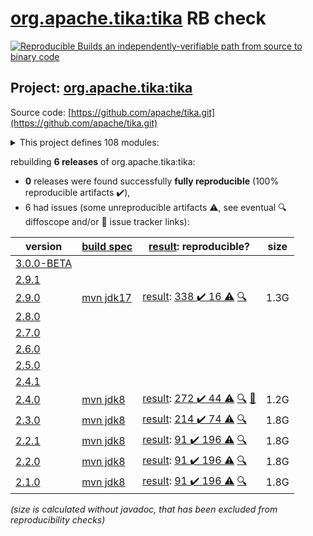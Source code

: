 [org.apache.tika:tika](https://central.sonatype.com/artifact/org.apache.tika/tika/versions) RB check
=======

[![Reproducible Builds](https://reproducible-builds.org/images/logos/rb.svg) an independently-verifiable path from source to binary code](https://reproducible-builds.org/)

## Project: [org.apache.tika:tika](https://central.sonatype.com/artifact/org.apache.tika/tika/versions)

Source code: [https://github.com/apache/tika.git](https://github.com/apache/tika.git)

<details><summary>This project defines 108 modules:</summary>

* [org.apache.tika:tika](https://central.sonatype.com/artifact/org.apache.tika/tika/2.9.0)
* [org.apache.tika:tika-age-recogniser](https://central.sonatype.com/artifact/org.apache.tika/tika-age-recogniser/2.9.0)
* [org.apache.tika:tika-app](https://central.sonatype.com/artifact/org.apache.tika/tika-app/2.9.0)
* [org.apache.tika:tika-async-cli](https://central.sonatype.com/artifact/org.apache.tika/tika-async-cli/2.9.0)
* [org.apache.tika:tika-batch](https://central.sonatype.com/artifact/org.apache.tika/tika-batch/2.9.0)
* [org.apache.tika:tika-bom](https://central.sonatype.com/artifact/org.apache.tika/tika-bom/2.9.0)
* [org.apache.tika:tika-bundle-standard](https://central.sonatype.com/artifact/org.apache.tika/tika-bundle-standard/2.9.0)
* [org.apache.tika:tika-bundles](https://central.sonatype.com/artifact/org.apache.tika/tika-bundles/2.9.0)
* [org.apache.tika:tika-core](https://central.sonatype.com/artifact/org.apache.tika/tika-core/2.9.0)
* [org.apache.tika:tika-detector-siegfried](https://central.sonatype.com/artifact/org.apache.tika/tika-detector-siegfried/2.9.0)
* [org.apache.tika:tika-detectors](https://central.sonatype.com/artifact/org.apache.tika/tika-detectors/2.9.0)
* [org.apache.tika:tika-dl](https://central.sonatype.com/artifact/org.apache.tika/tika-dl/2.9.0)
* [org.apache.tika:tika-emitter-az-blob](https://central.sonatype.com/artifact/org.apache.tika/tika-emitter-az-blob/2.9.0)
* [org.apache.tika:tika-emitter-fs](https://central.sonatype.com/artifact/org.apache.tika/tika-emitter-fs/2.9.0)
* [org.apache.tika:tika-emitter-gcs](https://central.sonatype.com/artifact/org.apache.tika/tika-emitter-gcs/2.9.0)
* [org.apache.tika:tika-emitter-jdbc](https://central.sonatype.com/artifact/org.apache.tika/tika-emitter-jdbc/2.9.0)
* [org.apache.tika:tika-emitter-kafka](https://central.sonatype.com/artifact/org.apache.tika/tika-emitter-kafka/2.9.0)
* [org.apache.tika:tika-emitter-opensearch](https://central.sonatype.com/artifact/org.apache.tika/tika-emitter-opensearch/2.9.0)
* [org.apache.tika:tika-emitter-s3](https://central.sonatype.com/artifact/org.apache.tika/tika-emitter-s3/2.9.0)
* [org.apache.tika:tika-emitter-solr](https://central.sonatype.com/artifact/org.apache.tika/tika-emitter-solr/2.9.0)
* [org.apache.tika:tika-emitters](https://central.sonatype.com/artifact/org.apache.tika/tika-emitters/2.9.0)
* [org.apache.tika:tika-eval](https://central.sonatype.com/artifact/org.apache.tika/tika-eval/2.9.0)
* [org.apache.tika:tika-eval-app](https://central.sonatype.com/artifact/org.apache.tika/tika-eval-app/2.9.0)
* [org.apache.tika:tika-eval-core](https://central.sonatype.com/artifact/org.apache.tika/tika-eval-core/2.9.0)
* [org.apache.tika:tika-example](https://central.sonatype.com/artifact/org.apache.tika/tika-example/2.9.0)
* [org.apache.tika:tika-fetcher-az-blob](https://central.sonatype.com/artifact/org.apache.tika/tika-fetcher-az-blob/2.9.0)
* [org.apache.tika:tika-fetcher-gcs](https://central.sonatype.com/artifact/org.apache.tika/tika-fetcher-gcs/2.9.0)
* [org.apache.tika:tika-fetcher-http](https://central.sonatype.com/artifact/org.apache.tika/tika-fetcher-http/2.9.0)
* [org.apache.tika:tika-fetcher-s3](https://central.sonatype.com/artifact/org.apache.tika/tika-fetcher-s3/2.9.0)
* [org.apache.tika:tika-fetchers](https://central.sonatype.com/artifact/org.apache.tika/tika-fetchers/2.9.0)
* [org.apache.tika:tika-fuzzing](https://central.sonatype.com/artifact/org.apache.tika/tika-fuzzing/2.9.0)
* [org.apache.tika:tika-httpclient-commons](https://central.sonatype.com/artifact/org.apache.tika/tika-httpclient-commons/2.9.0)
* [org.apache.tika:tika-integration-tests](https://central.sonatype.com/artifact/org.apache.tika/tika-integration-tests/2.9.0)
* [org.apache.tika:tika-java7](https://central.sonatype.com/artifact/org.apache.tika/tika-java7/2.9.0)
* [org.apache.tika:tika-langdetect](https://central.sonatype.com/artifact/org.apache.tika/tika-langdetect/2.9.0)
* [org.apache.tika:tika-langdetect-lingo24](https://central.sonatype.com/artifact/org.apache.tika/tika-langdetect-lingo24/2.9.0)
* [org.apache.tika:tika-langdetect-mitll-text](https://central.sonatype.com/artifact/org.apache.tika/tika-langdetect-mitll-text/2.9.0)
* [org.apache.tika:tika-langdetect-opennlp](https://central.sonatype.com/artifact/org.apache.tika/tika-langdetect-opennlp/2.9.0)
* [org.apache.tika:tika-langdetect-optimaize](https://central.sonatype.com/artifact/org.apache.tika/tika-langdetect-optimaize/2.9.0)
* [org.apache.tika:tika-langdetect-test-commons](https://central.sonatype.com/artifact/org.apache.tika/tika-langdetect-test-commons/2.9.0)
* [org.apache.tika:tika-langdetect-tika](https://central.sonatype.com/artifact/org.apache.tika/tika-langdetect-tika/2.9.0)
* [org.apache.tika:tika-parent](https://central.sonatype.com/artifact/org.apache.tika/tika-parent/2.9.0)
* [org.apache.tika:tika-parser-advancedmedia-module](https://central.sonatype.com/artifact/org.apache.tika/tika-parser-advancedmedia-module/2.9.0)
* [org.apache.tika:tika-parser-advancedmedia-package](https://central.sonatype.com/artifact/org.apache.tika/tika-parser-advancedmedia-package/2.9.0)
* [org.apache.tika:tika-parser-apple-module](https://central.sonatype.com/artifact/org.apache.tika/tika-parser-apple-module/2.9.0)
* [org.apache.tika:tika-parser-audiovideo-module](https://central.sonatype.com/artifact/org.apache.tika/tika-parser-audiovideo-module/2.9.0)
* [org.apache.tika:tika-parser-cad-module](https://central.sonatype.com/artifact/org.apache.tika/tika-parser-cad-module/2.9.0)
* [org.apache.tika:tika-parser-code-module](https://central.sonatype.com/artifact/org.apache.tika/tika-parser-code-module/2.9.0)
* [org.apache.tika:tika-parser-crypto-module](https://central.sonatype.com/artifact/org.apache.tika/tika-parser-crypto-module/2.9.0)
* [org.apache.tika:tika-parser-digest-commons](https://central.sonatype.com/artifact/org.apache.tika/tika-parser-digest-commons/2.9.0)
* [org.apache.tika:tika-parser-font-module](https://central.sonatype.com/artifact/org.apache.tika/tika-parser-font-module/2.9.0)
* [org.apache.tika:tika-parser-html-commons](https://central.sonatype.com/artifact/org.apache.tika/tika-parser-html-commons/2.9.0)
* [org.apache.tika:tika-parser-html-module](https://central.sonatype.com/artifact/org.apache.tika/tika-parser-html-module/2.9.0)
* [org.apache.tika:tika-parser-image-module](https://central.sonatype.com/artifact/org.apache.tika/tika-parser-image-module/2.9.0)
* [org.apache.tika:tika-parser-jdbc-commons](https://central.sonatype.com/artifact/org.apache.tika/tika-parser-jdbc-commons/2.9.0)
* [org.apache.tika:tika-parser-mail-commons](https://central.sonatype.com/artifact/org.apache.tika/tika-parser-mail-commons/2.9.0)
* [org.apache.tika:tika-parser-mail-module](https://central.sonatype.com/artifact/org.apache.tika/tika-parser-mail-module/2.9.0)
* [org.apache.tika:tika-parser-microsoft-module](https://central.sonatype.com/artifact/org.apache.tika/tika-parser-microsoft-module/2.9.0)
* [org.apache.tika:tika-parser-miscoffice-module](https://central.sonatype.com/artifact/org.apache.tika/tika-parser-miscoffice-module/2.9.0)
* [org.apache.tika:tika-parser-news-module](https://central.sonatype.com/artifact/org.apache.tika/tika-parser-news-module/2.9.0)
* [org.apache.tika:tika-parser-nlp-module](https://central.sonatype.com/artifact/org.apache.tika/tika-parser-nlp-module/2.9.0)
* [org.apache.tika:tika-parser-nlp-package](https://central.sonatype.com/artifact/org.apache.tika/tika-parser-nlp-package/2.9.0)
* [org.apache.tika:tika-parser-ocr-module](https://central.sonatype.com/artifact/org.apache.tika/tika-parser-ocr-module/2.9.0)
* [org.apache.tika:tika-parser-pdf-module](https://central.sonatype.com/artifact/org.apache.tika/tika-parser-pdf-module/2.9.0)
* [org.apache.tika:tika-parser-pkg-module](https://central.sonatype.com/artifact/org.apache.tika/tika-parser-pkg-module/2.9.0)
* [org.apache.tika:tika-parser-scientific-module](https://central.sonatype.com/artifact/org.apache.tika/tika-parser-scientific-module/2.9.0)
* [org.apache.tika:tika-parser-scientific-package](https://central.sonatype.com/artifact/org.apache.tika/tika-parser-scientific-package/2.9.0)
* [org.apache.tika:tika-parser-sqlite3-module](https://central.sonatype.com/artifact/org.apache.tika/tika-parser-sqlite3-module/2.9.0)
* [org.apache.tika:tika-parser-sqlite3-package](https://central.sonatype.com/artifact/org.apache.tika/tika-parser-sqlite3-package/2.9.0)
* [org.apache.tika:tika-parser-text-module](https://central.sonatype.com/artifact/org.apache.tika/tika-parser-text-module/2.9.0)
* [org.apache.tika:tika-parser-webarchive-module](https://central.sonatype.com/artifact/org.apache.tika/tika-parser-webarchive-module/2.9.0)
* [org.apache.tika:tika-parser-xml-module](https://central.sonatype.com/artifact/org.apache.tika/tika-parser-xml-module/2.9.0)
* [org.apache.tika:tika-parser-xmp-commons](https://central.sonatype.com/artifact/org.apache.tika/tika-parser-xmp-commons/2.9.0)
* [org.apache.tika:tika-parser-zip-commons](https://central.sonatype.com/artifact/org.apache.tika/tika-parser-zip-commons/2.9.0)
* [org.apache.tika:tika-parsers](https://central.sonatype.com/artifact/org.apache.tika/tika-parsers/2.9.0)
* [org.apache.tika:tika-parsers-extended](https://central.sonatype.com/artifact/org.apache.tika/tika-parsers-extended/2.9.0)
* [org.apache.tika:tika-parsers-extended-integration-tests](https://central.sonatype.com/artifact/org.apache.tika/tika-parsers-extended-integration-tests/2.9.0)
* [org.apache.tika:tika-parsers-ml](https://central.sonatype.com/artifact/org.apache.tika/tika-parsers-ml/2.9.0)
* [org.apache.tika:tika-parsers-standard](https://central.sonatype.com/artifact/org.apache.tika/tika-parsers-standard/2.9.0)
* [org.apache.tika:tika-parsers-standard-modules](https://central.sonatype.com/artifact/org.apache.tika/tika-parsers-standard-modules/2.9.0)
* [org.apache.tika:tika-parsers-standard-package](https://central.sonatype.com/artifact/org.apache.tika/tika-parsers-standard-package/2.9.0)
* [org.apache.tika:tika-pipes](https://central.sonatype.com/artifact/org.apache.tika/tika-pipes/2.9.0)
* [org.apache.tika:tika-pipes-iterator-az-blob](https://central.sonatype.com/artifact/org.apache.tika/tika-pipes-iterator-az-blob/2.9.0)
* [org.apache.tika:tika-pipes-iterator-csv](https://central.sonatype.com/artifact/org.apache.tika/tika-pipes-iterator-csv/2.9.0)
* [org.apache.tika:tika-pipes-iterator-gcs](https://central.sonatype.com/artifact/org.apache.tika/tika-pipes-iterator-gcs/2.9.0)
* [org.apache.tika:tika-pipes-iterator-jdbc](https://central.sonatype.com/artifact/org.apache.tika/tika-pipes-iterator-jdbc/2.9.0)
* [org.apache.tika:tika-pipes-iterator-kafka](https://central.sonatype.com/artifact/org.apache.tika/tika-pipes-iterator-kafka/2.9.0)
* [org.apache.tika:tika-pipes-iterator-s3](https://central.sonatype.com/artifact/org.apache.tika/tika-pipes-iterator-s3/2.9.0)
* [org.apache.tika:tika-pipes-iterator-solr](https://central.sonatype.com/artifact/org.apache.tika/tika-pipes-iterator-solr/2.9.0)
* [org.apache.tika:tika-pipes-iterators](https://central.sonatype.com/artifact/org.apache.tika/tika-pipes-iterators/2.9.0)
* [org.apache.tika:tika-pipes-kafka-integration-tests](https://central.sonatype.com/artifact/org.apache.tika/tika-pipes-kafka-integration-tests/2.9.0)
* [org.apache.tika:tika-pipes-opensearch-integration-tests](https://central.sonatype.com/artifact/org.apache.tika/tika-pipes-opensearch-integration-tests/2.9.0)
* [org.apache.tika:tika-pipes-reporter-fs-status](https://central.sonatype.com/artifact/org.apache.tika/tika-pipes-reporter-fs-status/2.9.0)
* [org.apache.tika:tika-pipes-reporter-jdbc](https://central.sonatype.com/artifact/org.apache.tika/tika-pipes-reporter-jdbc/2.9.0)
* [org.apache.tika:tika-pipes-reporter-opensearch](https://central.sonatype.com/artifact/org.apache.tika/tika-pipes-reporter-opensearch/2.9.0)
* [org.apache.tika:tika-pipes-reporters](https://central.sonatype.com/artifact/org.apache.tika/tika-pipes-reporters/2.9.0)
* [org.apache.tika:tika-pipes-s3-integration-tests](https://central.sonatype.com/artifact/org.apache.tika/tika-pipes-s3-integration-tests/2.9.0)
* [org.apache.tika:tika-pipes-solr-integration-tests](https://central.sonatype.com/artifact/org.apache.tika/tika-pipes-solr-integration-tests/2.9.0)
* [org.apache.tika:tika-resource-loading-tests](https://central.sonatype.com/artifact/org.apache.tika/tika-resource-loading-tests/2.9.0)
* [org.apache.tika:tika-serialization](https://central.sonatype.com/artifact/org.apache.tika/tika-serialization/2.9.0)
* [org.apache.tika:tika-server](https://central.sonatype.com/artifact/org.apache.tika/tika-server/2.9.0)
* [org.apache.tika:tika-server-client](https://central.sonatype.com/artifact/org.apache.tika/tika-server-client/2.9.0)
* [org.apache.tika:tika-server-core](https://central.sonatype.com/artifact/org.apache.tika/tika-server-core/2.9.0)
* [org.apache.tika:tika-server-eval](https://central.sonatype.com/artifact/org.apache.tika/tika-server-eval/2.9.0)
* [org.apache.tika:tika-server-standard](https://central.sonatype.com/artifact/org.apache.tika/tika-server-standard/2.9.0)
* [org.apache.tika:tika-transcribe-aws](https://central.sonatype.com/artifact/org.apache.tika/tika-transcribe-aws/2.9.0)
* [org.apache.tika:tika-translate](https://central.sonatype.com/artifact/org.apache.tika/tika-translate/2.9.0)
* [org.apache.tika:tika-xmp](https://central.sonatype.com/artifact/org.apache.tika/tika-xmp/2.9.0)
</details>

rebuilding **6 releases** of org.apache.tika:tika:
- **0** releases were found successfully **fully reproducible** (100% reproducible artifacts :heavy_check_mark:),
- 6 had issues (some unreproducible artifacts :warning:, see eventual :mag: diffoscope and/or :memo: issue tracker links):

| version | [build spec](/BUILDSPEC.md) | [result](https://reproducible-builds.org/docs/jvm/): reproducible? | size |
| -- | --------- | ------ | -- |
| [3.0.0-BETA](https://central.sonatype.com/artifact/org.apache.tika/tika/3.0.0-BETA/pom) | | | |
| [2.9.1](https://central.sonatype.com/artifact/org.apache.tika/tika/2.9.1/pom) | | | |
| [2.9.0](https://central.sonatype.com/artifact/org.apache.tika/tika/2.9.0/pom) | [mvn jdk17](tika-2.9.0.buildspec) | [result](tika-2.9.0.buildinfo): [338 :heavy_check_mark:  16 :warning:](tika-2.9.0.buildcompare) [:mag:](tika-2.9.0.diffoscope) | 1.3G |
| [2.8.0](https://central.sonatype.com/artifact/org.apache.tika/tika/2.8.0/pom) | | | |
| [2.7.0](https://central.sonatype.com/artifact/org.apache.tika/tika/2.7.0/pom) | | | |
| [2.6.0](https://central.sonatype.com/artifact/org.apache.tika/tika/2.6.0/pom) | | | |
| [2.5.0](https://central.sonatype.com/artifact/org.apache.tika/tika/2.5.0/pom) | | | |
| [2.4.1](https://central.sonatype.com/artifact/org.apache.tika/tika/2.4.1/pom) | | | |
| [2.4.0](https://central.sonatype.com/artifact/org.apache.tika/tika/2.4.0/pom) | [mvn jdk8](tika-2.4.0.buildspec) | [result](tika-2.4.0.buildinfo): [272 :heavy_check_mark:  44 :warning:](tika-2.4.0.buildcompare) [:mag:](tika-2.4.0.diffoscope) [:memo:](https://github.com/apache/tika/commit/57d29fb6633a3c65fd40a29b93287f4d4695727d) | 1.2G |
| [2.3.0](https://central.sonatype.com/artifact/org.apache.tika/tika/2.3.0/pom) | [mvn jdk8](tika-2.3.0.buildspec) | [result](tika-2.3.0.buildinfo): [214 :heavy_check_mark:  74 :warning:](tika-2.3.0.buildcompare) [:mag:](tika-2.3.0.diffoscope) | 1.8G |
| [2.2.1](https://central.sonatype.com/artifact/org.apache.tika/tika/2.2.1/pom) | [mvn jdk8](tika-2.2.1.buildspec) | [result](tika-2.2.1.buildinfo): [91 :heavy_check_mark:  196 :warning:](tika-2.2.1.buildcompare) [:mag:](tika-2.2.1.diffoscope) | 1.8G |
| [2.2.0](https://central.sonatype.com/artifact/org.apache.tika/tika/2.2.0/pom) | [mvn jdk8](tika-2.2.0.buildspec) | [result](tika-2.2.0.buildinfo): [91 :heavy_check_mark:  196 :warning:](tika-2.2.0.buildcompare) [:mag:](tika-2.2.0.diffoscope) | 1.8G |
| [2.1.0](https://central.sonatype.com/artifact/org.apache.tika/tika/2.1.0/pom) | [mvn jdk8](tika-2.1.0.buildspec) | [result](tika-2.1.0.buildinfo): [91 :heavy_check_mark:  196 :warning:](tika-2.1.0.buildcompare) [:mag:](tika-2.1.0.diffoscope) | 1.8G |

<i>(size is calculated without javadoc, that has been excluded from reproducibility checks)</i>
